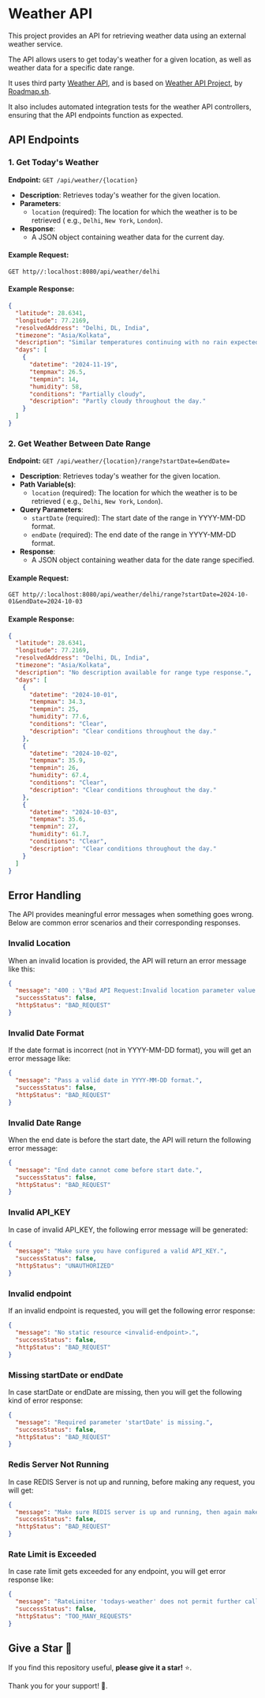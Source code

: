 # Weather API

This project provides an API for retrieving weather data using an external weather service.

The API allows users to get today's weather for a given location, as well as weather data for a specific date range.

It uses third party [Weather API](https://www.visualcrossing.com/weather-api),
and is based on [Weather API Project](https://roadmap.sh/projects/weather-api-wrapper-service),
by [Roadmap.sh](https://roadmap.sh/).

It also includes automated integration tests for the weather API controllers,
ensuring that the API endpoints function as expected.

## API Endpoints

### 1. Get Today's Weather

**Endpoint:** `GET /api/weather/{location}`

- **Description**: Retrieves today's weather for the given location.
- **Parameters**:
    - `location` (required): The location for which the weather is to be retrieved (
      e.g., `Delhi`, `New York`, `London`).
- **Response**:
    - A JSON object containing weather data for the current day.

#### Example Request:

```
GET http//:localhost:8080/api/weather/delhi
```

#### Example Response:

```json
{
  "latitude": 28.6341,
  "longitude": 77.2169,
  "resolvedAddress": "Delhi, DL, India",
  "timezone": "Asia/Kolkata",
  "description": "Similar temperatures continuing with no rain expected.",
  "days": [
    {
      "datetime": "2024-11-19",
      "tempmax": 26.5,
      "tempmin": 14,
      "humidity": 58,
      "conditions": "Partially cloudy",
      "description": "Partly cloudy throughout the day."
    }
  ]
}
```

### 2. Get Weather Between Date Range

**Endpoint:** `GET /api/weather/{location}/range?startDate=&endDate=`

- **Description**: Retrieves today's weather for the given location.
- **Path Variable(s)**:
    - `location` (required): The location for which the weather is to be retrieved (
      e.g., `Delhi`, `New York`, `London`).
- **Query Parameters**:
    - `startDate` (required): The start date of the range in YYYY-MM-DD format.
    - `endDate` (required): The end date of the range in YYYY-MM-DD format.
- **Response**:
    - A JSON object containing weather data for the date range specified.

#### Example Request:

```
GET http//:localhost:8080/api/weather/delhi/range?startDate=2024-10-01&endDate=2024-10-03
```

#### Example Response:

```json
{
  "latitude": 28.6341,
  "longitude": 77.2169,
  "resolvedAddress": "Delhi, DL, India",
  "timezone": "Asia/Kolkata",
  "description": "No description available for range type response.",
  "days": [
    {
      "datetime": "2024-10-01",
      "tempmax": 34.3,
      "tempmin": 25,
      "humidity": 77.6,
      "conditions": "Clear",
      "description": "Clear conditions throughout the day."
    },
    {
      "datetime": "2024-10-02",
      "tempmax": 35.9,
      "tempmin": 26,
      "humidity": 67.4,
      "conditions": "Clear",
      "description": "Clear conditions throughout the day."
    },
    {
      "datetime": "2024-10-03",
      "tempmax": 35.6,
      "tempmin": 27,
      "humidity": 61.7,
      "conditions": "Clear",
      "description": "Clear conditions throughout the day."
    }
  ]
}
```

## Error Handling

The API provides meaningful error messages when something goes wrong. Below are common error scenarios and their
corresponding responses.

### Invalid Location

When an invalid location is provided, the API will return an error message like this:

```json
{
  "message": "400 : \"Bad API Request:Invalid location parameter value.\"",
  "successStatus": false,
  "httpStatus": "BAD_REQUEST"
}
```

### Invalid Date Format

If the date format is incorrect (not in YYYY-MM-DD format), you will get an error message like:

```json
{
  "message": "Pass a valid date in YYYY-MM-DD format.",
  "successStatus": false,
  "httpStatus": "BAD_REQUEST"
}
```

### Invalid Date Range

When the end date is before the start date, the API will return the following error message:

```json
{
  "message": "End date cannot come before start date.",
  "successStatus": false,
  "httpStatus": "BAD_REQUEST"
}
```

### Invalid API_KEY

In case of invalid API_KEY, the following error message will be generated:

```json
{
  "message": "Make sure you have configured a valid API_KEY.",
  "successStatus": false,
  "httpStatus": "UNAUTHORIZED"
}
```

### Invalid endpoint

If an invalid endpoint is requested, you will get the following error response:

```json
{
  "message": "No static resource <invalid-endpoint>.",
  "successStatus": false,
  "httpStatus": "BAD_REQUEST"
}
```

### Missing startDate or endDate

In case startDate or endDate are missing, then you will get the following kind of error response:

```json
{
  "message": "Required parameter 'startDate' is missing.",
  "successStatus": false,
  "httpStatus": "BAD_REQUEST"
}
```

### Redis Server Not Running

In case REDIS Server is not up and running, before making any request, you will get:

```json
{
  "message": "Make sure REDIS server is up and running, then again make the request.",
  "successStatus": false,
  "httpStatus": "BAD_REQUEST"
}
```

### Rate Limit is Exceeded

In case rate limit gets exceeded for any endpoint, you will get error response like:

```json
{
  "message": "RateLimiter 'todays-weather' does not permit further calls",
  "successStatus": false,
  "httpStatus": "TOO_MANY_REQUESTS"
}
```

## Give a Star 🌟

If you find this repository useful, **please give it a star!** ⭐️.

Thank you for your support! 🎉.